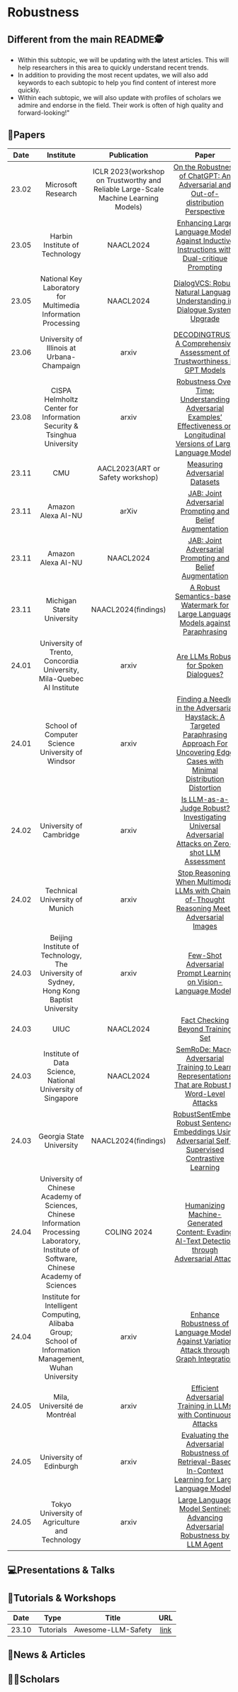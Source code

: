 # Robustness

## Different from the main README🕵️

- Within this subtopic, we will be updating with the latest articles. This will help researchers in this area to quickly understand recent trends.
- In addition to providing the most recent updates, we will also add keywords to each subtopic to help you find content of interest more quickly.
- Within each subtopic, we will also update with profiles of scholars we admire and endorse in the field. Their work is often of high quality and forward-looking!"

## 📑Papers

| Date  |                          Institute                           |                         Publication                          |                            Paper                             |                                          Keywords                                          |
| :---: | :----------------------------------------------------------: | :----------------------------------------------------------: | :----------------------------------------------------------: |:------------------------------------------------------------------------------------------:|
| 23.02 |                      Microsoft Research                      | ICLR 2023(workshop on Trustworthy and Reliable Large-Scale Machine Learning Models) | [On the Robustness of ChatGPT: An Adversarial and Out-of-distribution Perspective](https://arxiv.org/abs/2302.12095) |     **Robustness Evaluation**&**Adversarial Robustness**&**Out-of-Distribution (OOD)**     |
| 23.05 |                Harbin Institute of Technology                |                          NAACL2024                           | [Enhancing Large Language Models Against Inductive Instructions with Dual-critique Prompting](https://arxiv.org/abs/2305.13733) |      **Large Language Models**&**Inductive Instructions**&**Dual-critique Prompting**      |
| 23.05 | National Key Laboratory for Multimedia Information Processing |                          NAACL2024                           | [DialogVCS: Robust Natural Language Understanding in Dialogue System Upgrade](https://arxiv.org/abs/2305.14751) |   **Natural Language Understanding**&**Dialogue System**&**Multi-label Classification**    |
| 23.06 |          University of Illinois at Urbana-Champaign          |                            arxiv                             | [DECODINGTRUST: A Comprehensive Assessment of Trustworthiness in GPT Models](https://arxiv.org/abs/2306.11698) |                     **Robustness**&**Ethics**&**Privacy**&**Toxicity**                     |
| 23.08 | CISPA Helmholtz Center for Information Security & Tsinghua University |                            arxiv                             | [Robustness Over Time: Understanding Adversarial Examples’ Effectiveness on Longitudinal Versions of Large Language Models](https://arxiv.org/abs/2308.07847) |                      **Longitudinal Study**&**Robustness Assessment**                      |
| 23.11 |                             CMU                              |               AACL2023(ART or Safety workshop)               | [Measuring Adversarial Datasets](https://arxiv.org/abs/2311.03566) |             **Adversarial Robustness**&**AI Safety**&**Adversarial Datasets**              |
| 23.11 |                      Amazon Alexa AI-NU                      |                            arXiv                             | [JAB: Joint Adversarial Prompting and Belief Augmentation](https://arxiv.org/abs/2311.09473) |              **Adversarial Prompting**&T**oxicity Reduction**&**Robustness**               |
| 23.11 |                      Amazon Alexa AI-NU                      |                          NAACL2024                           | [JAB: Joint Adversarial Prompting and Belief Augmentation](https://arxiv.org/abs/2311.09473) |              **Adversarial Prompting**&T**oxicity Reduction**&**Robustness**               |
| 23.11 |                  Michigan State University                   |                     NAACL2024(findings)                      | [A Robust Semantics-based Watermark for Large Language Models against Paraphrasing](https://arxiv.org/abs/2311.08721) |                  **Watermark**&**Large Language Models**&**Paraphrasing**                  |
| 24.01 | University of Trento, Concordia University, Mila-Quebec AI Institute |                            arxiv                             | [Are LLMs Robust for Spoken Dialogues?](https://arxiv.org/abs/2401.02297) |      **Task-Oriented Dialogues**&**Automatic Speech Recognition**&**Error Analysis**       |
| 24.01 |       School of Computer Science University of Windsor       |                            arxiv                             | [Finding a Needle in the Adversarial Haystack: A Targeted Paraphrasing Approach For Uncovering Edge Cases with Minimal Distribution Distortion](https://arxiv.org/abs/2401.11373) |        **Adversarial Attacks**&**Targeted Paraphrasing**&**Reinforcement Learning**        |
| 24.02 |                   University of Cambridge                    |                            arxiv                             | [Is LLM-as-a-Judge Robust? Investigating Universal Adversarial Attacks on Zero-shot LLM Assessment](https://arxiv.org/abs/2402.14016) |                    **LLM as a Judge**&**Universal Adversarial Attacks**                    |
| 24.02 |                Technical University of Munich                |                            arxiv                             | [Stop Reasoning! When Multimodal LLMs with Chain-of-Thought Reasoning Meets Adversarial Images](https://arxiv.org/abs/2402.14899) | **Multimodal Large Language Models**&**Chain-of-Thought Reasoning**&**Adversarial Images** |
| 24.03 | Beijing Institute of Technology, The University of Sydney, Hong Kong Baptist University |                            arxiv                             | [Few-Shot Adversarial Prompt Learning on Vision-Language Models](https://arxiv.org/abs/2403.14774) |          **Few-Shot Learning**&**Adversarial Prompt**&**Vision-Language Models**           |
| 24.03 |                             UIUC                             |                          NAACL2024                           | [Fact Checking Beyond Training Set](https://arxiv.org/abs/2403.18671) |              **Fact Checking**&**Domain Adaptation**&**Adversarial Training**              |
| 24.03 | Institute of Data Science, National University of Singapore  |                          NAACL2024                           | [SemRoDe: Macro Adversarial Training to Learn Representations That are Robust to Word-Level Attacks](https://arxiv.org/abs/2403.18423) |         **Adversarial Training**&**Word-Level Attacks**&**Robust Representations**         |
| 24.03 |                   Georgia State University                   |                     NAACL2024(findings)                      | [RobustSentEmbed: Robust Sentence Embeddings Using Adversarial Self-Supervised Contrastive Learning](https://arxiv.org/abs/2403.11082) |         **Sentence Embeddings**&**Adversarial Learning**&**Contrastive Learning**          |
| 24.04 | University of Chinese Academy of Sciences, Chinese Information Processing Laboratory, Institute of Software, Chinese Academy of Sciences |                         COLING 2024                          | [Humanizing Machine-Generated Content: Evading AI-Text Detection through Adversarial Attack](https://arxiv.org/abs/2404.01907) |       **Adversarial Attack**&**AI-Text Detection**&**Dynamic Adversarial Learning**        |
| 24.04 | Institute for Intelligent Computing, Alibaba Group; School of Information Management, Wuhan University |                            arxiv                             | [Enhance Robustness of Language Models Against Variation Attack through Graph Integration](https://arxiv.org/abs/2404.12014) |                    **Chinese Adversarial Attacks**&**Variation Graph**                     |
| 24.05 | Mila, Université de Montréal | arxiv | [Efficient Adversarial Training in LLMs with Continuous Attacks](https://arxiv.org/abs/2405.15589) |                      **Adversarial Training**&**Continuous Attacks**                       |
| 24.05 | University of Edinburgh | arxiv | [Evaluating the Adversarial Robustness of Retrieval-Based In-Context Learning for Large Language Models](https://arxiv.org/abs/2405.15984) | **Adversarial Robustness**&**In-Context Learning**&**Retrieval-Augmented Methods** |
| 24.05 | Tokyo University of Agriculture and Technology | arxiv | [Large Language Model Sentinel: Advancing Adversarial Robustness by LLM Agent](https://arxiv.org/abs/2405.20770) | **Adversarial Robustness**&**LLM Agent**&**Textual Attacks** |



## 💻Presentations & Talks


## 📖Tutorials & Workshops

| Date  |   Type    |       Title        |                         URL                          |
|:-----:|:---------:|:------------------:|:----------------------------------------------------:|
| 23.10 | Tutorials | Awesome-LLM-Safety | [link](https://github.com/ydyjya/Awesome-LLM-Safety) |

## 📰News & Articles

## 🧑‍🏫Scholars